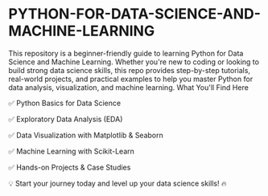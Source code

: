 # PYTHON-FOR-DATA-SCIENCE-AND-MACHINE-LEARNING
This repository is a beginner-friendly guide to learning Python for Data Science and Machine Learning. Whether you're new to coding or looking to build strong data science skills, this repo provides step-by-step tutorials, real-world projects, and practical examples to help you master Python for data analysis, visualization, and machine learning.
What You'll Find Here

✅ Python Basics for Data Science

✅ Exploratory Data Analysis (EDA)

✅ Data Visualization with Matplotlib & Seaborn

✅ Machine Learning with Scikit-Learn

✅ Hands-on Projects & Case Studies

💡 Start your journey today and level up your data science skills! 🔥
